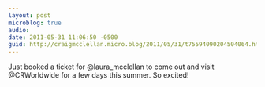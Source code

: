 ```yaml
---
layout: post
microblog: true
audio: 
date: 2011-05-31 11:06:50 -0500
guid: http://craigmcclellan.micro.blog/2011/05/31/t75594090204504064.html
---
```

Just booked a ticket for @laura_mcclellan to come out and visit @CRWorldwide for a few days this summer.  So excited!
